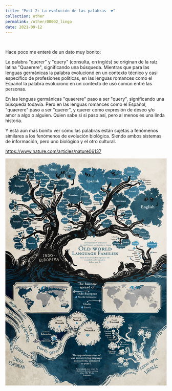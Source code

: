 ```yaml
---
title: "Post 2: La evolución de las palabras  ❤️"
collection: other
permalink: /other/00002_lingo
date: 2021-09-12
---
```


&nbsp;

Hace poco me enteré de un dato muy bonito:

La palabra "querer" y "query" (consulta, en inglés) se originan de la raíz latina "Quaerere", significando una búsqueda. Mientras que para las lenguas germánicas la palabra evolucionó en un contexto técnico y casi específico de profesiones políticas, en las lenguas romances como el Español la palabra evoluciono en un contexto de uso común entre las personas. 

En las lenguas germánicas "quaerere" paso a ser "query", significando una búsqueda todavía. Pero en las lenguas romances como el Español, "quaerere" paso a ser "querer", y querer como expresión de deseo y/o amor a algo o alguien. Quien sabe si si paso así, pero al menos es una linda historia.

Y está aún más bonito ver cómo las palabras están sujetas a fenómenos similares a los fenómenos de evolución biológica. Siendo ambos sistemas de información, pero uno biológico y el otro cultural.

<https://www.nature.com/articles/nature06137>

![img](/images/general/00002_lingo.jpg)
